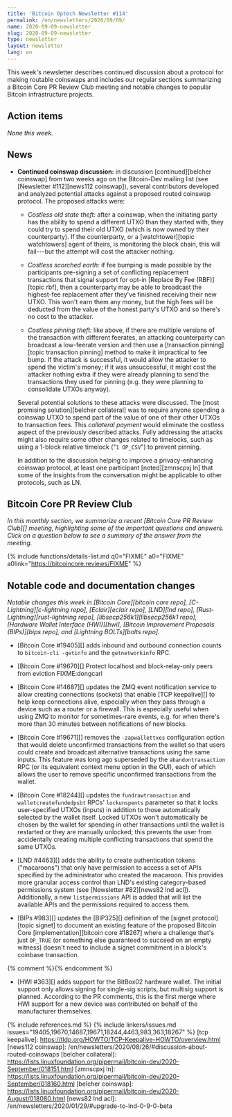 ```yaml
---
title: 'Bitcoin Optech Newsletter #114'
permalink: /en/newsletters/2020/09/09/
name: 2020-09-09-newsletter
slug: 2020-09-09-newsletter
type: newsletter
layout: newsletter
lang: en
---
```

This week's newsletter describes continued discussion about a protocol
for making routable coinswaps and includes our regular sections summarizing
a Bitcoin Core PR Review Club meeting
and notable changes to popular Bitcoin infrastructure projects.

## Action items

*None this week.*

## News

- **Continued coinswap discussion:** in discussion [continued][belcher
  coinswap] from two weeks ago on the Bitcoin-Dev mailing list (see
  [Newsletter #112][news112 coinswap]), several contributors developed
  and analyzed potential attacks against a proposed routed coinswap
  protocol.  The proposed attacks were:

    - *Costless old state theft:* after a coinswap, when the initiating
      party has the ability to spend a different UTXO than they started
      with, they could try to spend their old UTXO (which is now owned
      by their counterparty).  If the counterparty, or a
      [watchtower][topic watchtowers] agent of theirs, is monitoring the
      block chain, this will fail---but the attempt will cost
      the attacker nothing.

    - *Costless scorched earth:* if fee bumping is made possible by the
      participants pre-signing a set of conflicting replacement
      transactions that signal support for opt-in [Replace By Fee
      (RBF)][topic rbf], then a counterparty may be able to broadcast
      the highest-fee replacement after they've finished receiving their
      new UTXO.  This won't earn them any money, but the high fees will
      be deducted from the value of the honest party's UTXO and so there's no cost to
      the attacker.

    - *Costless pinning theft:* like above, if there are multiple
      versions of the transaction with different feerates, an attacking
      counterparty can broadcast a low-feerate version and then use a
      [transaction pinning][topic transaction pinning] method to make it
      impractical to fee bump.  If the attack is successful, it would
      allow the attacker to spend the victim's money; if it was
      unsuccessful, it might cost the attacker nothing extra if they
      were already planning to send the transactions they used for
      pinning (e.g. they were planning to consolidate UTXOs anyway).

  Several potential solutions to these attacks were discussed.  The
  [most promising solution][belcher collateral] was to require anyone
  spending a coinswap UTXO to spend part of the value of one of their
  other UTXOs to transaction fees.  This *collateral payment* would
  eliminate the costless aspect of the previously described attacks.
  Fully addressing the attacks might also require some other changes
  related to timelocks, such as using a 1-block relative timelock ("`1
  OP_CSV`") to prevent pinning.

  In addition to the discussion helping to improve a privacy-enhancing
  coinswap protocol, at least one participant [noted][zmnscpxj ln] that
  some of the insights from the conversation might be applicable to
  other protocols, such as LN.

## Bitcoin Core PR Review Club

*In this monthly section, we summarize a recent [Bitcoin Core PR Review Club][]
meeting, highlighting some of the important questions and answers.  Click on a
question below to see a summary of the answer from the meeting.*

{% include functions/details-list.md
  q0="FIXME"
  a0="FIXME"
  a0link="https://bitcoincore.reviews/FIXME"
%}

## Notable code and documentation changes

*Notable changes this week in [Bitcoin Core][bitcoin core repo],
[C-Lightning][c-lightning repo], [Eclair][eclair repo], [LND][lnd repo],
[Rust-Lightning][rust-lightning repo], [libsecp256k1][libsecp256k1 repo],
[Hardware Wallet Interface (HWI)][hwi], [Bitcoin Improvement Proposals
(BIPs)][bips repo], and [Lightning BOLTs][bolts repo].*

- [Bitcoin Core #19405][] adds inbound and outbound connection counts to
  `bitcoin-cli -getinfo` and the `getnetworkinfo` RPC.

- [Bitcoin Core #19670][] Protect localhost and block-relay-only peers from eviction FIXME:dongcarl

- [Bitcoin Core #14687][] updates the ZMQ event notification service to
  allow creating connections (sockets) that enable [TCP keepalive][] to
  help keep connections alive, especially when they pass through a
  device such as a router or a firewall.  This is especially useful when
  using ZMQ to monitor for sometimes-rare events, e.g. for when there's
  more than 30 minutes between notifications of new blocks.

- [Bitcoin Core #19671][] removes the `-zapwallettxes` configuration
  option that would delete unconfirmed transactions from the wallet so
  that users could create and broadcast alternative transactions using
  the same inputs.  This feature was long ago superseded by the
  `abandontransaction` RPC (or its equivalent context menu option in the
  GUI), each of which allows the user to remove specific unconfirmed
  transactions from the wallet.

- [Bitcoin Core #18244][] updates the `fundrawtransaction` and
  `walletcreatefundedpsbt` RPCs' `lockunspents` parameter so that it
  locks user-specified UTXOs (inputs) in addition to those
  automatically selected by the wallet itself.  Locked UTXOs won't
  automatically be chosen by the wallet for spending in other
  transactions until the wallet is restarted or they are manually
  unlocked; this prevents the user from accidentally creating
  multiple conflicting transactions that spend the same UTXOs.

- [LND #4463][] adds the ability to create authentication tokens
  ("macaroons") that only have permission to access a set of APIs
  specified by the administrator who created the macaroon.  This
  provides more granular access control than LND's existing
  category-based permissions system (see [Newsletter #82][news82 lnd
  acl]).  Additionally, a new `listpermissions` API is added that will
  list the available APIs and the permissions required to access them.

- [BIPs #983][] updates the [BIP325][] definition of the [signet
  protocol][topic signet] to document an existing feature of the proposed Bitcoin
  Core [implementation][bitcoin core #18267] where a challenge that's just
  `OP_TRUE` (or something else guaranteed to succeed on an empty
  witness) doesn't need to include a signet commitment in a block's
  coinbase transaction.

{% comment %}<!-- I'm tempted to link "BitBox 02" to the manufacturer's
product page, but per a quick `git grep` of the repository, we've never
linked to the product pages for Trezor, Ledger, or ColdCard, so adding a
link to for BitBox seems unfair. -harding -->{% endcomment %}

- [HWI #363][] adds support for the BitBox02 hardware wallet.  The
  initial support only allows signing for single-sig scripts, but
  multisig support is planned.  According to the PR comments, this is
  the first merge where HWI support for a new device was contributed on
  behalf of the manufacturer themselves.

{% include references.md %}
{% include linkers/issues.md issues="19405,19670,14687,19671,18244,4463,983,363,18267" %}
[tcp keepalive]: https://tldp.org/HOWTO/TCP-Keepalive-HOWTO/overview.html
[news112 coinswap]: /en/newsletters/2020/08/26/#discussion-about-routed-coinswaps
[belcher collateral]: https://lists.linuxfoundation.org/pipermail/bitcoin-dev/2020-September/018151.html
[zmnscpxj ln]: https://lists.linuxfoundation.org/pipermail/bitcoin-dev/2020-September/018160.html
[belcher coinswap]: https://lists.linuxfoundation.org/pipermail/bitcoin-dev/2020-August/018080.html
[news82 lnd acl]: /en/newsletters/2020/01/29/#upgrade-to-lnd-0-9-0-beta
